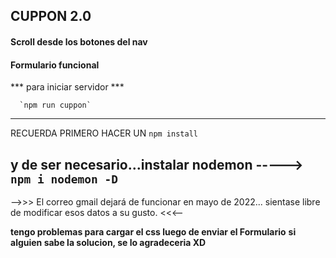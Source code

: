 ## CUPPON 2.0

#### Scroll desde los botones del nav
#### Formulario funcional


*** para iniciar servidor ***

      `npm run cuppon`
       
---------------------------------------------------------------
RECUERDA PRIMERO HACER UN    `npm install`
 
 y de ser necesario...instalar nodemon -----> `npm i nodemon -D`
---------------------------------------------------------------

-->>> El correo gmail dejará de funcionar en mayo de 2022... 
      sientase libre de modificar esos datos a su gusto. <<<--
      
      
      
 **tengo problemas para cargar el css luego de enviar el Formulario**
 **si alguien sabe la solucion, se lo agradeceria XD**
